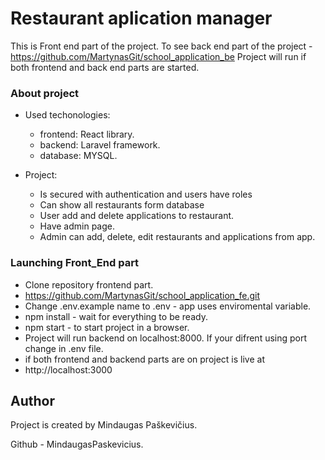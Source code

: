 # Restaurant aplication manager

This is Front end part of the project.
To see back end part of the project - https://github.com/MartynasGit/school_application_be
Project will run if both frontend and back end parts are started.

### About project

* Used techonologies:
    - frontend: React library.
    - backend: Laravel framework.
    - database: MYSQL.

* Project:
    - Is secured with authentication and users have roles
    - Can show all restaurants form database
    - User add and delete applications to restaurant.
    - Have admin page.
    - Admin can add, delete, edit restaurants and applications from app.

### Launching Front_End part

- Clone repository frontend part.
- https://github.com/MartynasGit/school_application_fe.git
- Change .env.example name to .env - app uses enviromental variable.
- npm install - wait for everything to be ready.
- npm start - to start project in a browser.
- Project will run backend on localhost:8000. If your difrent using port change in .env file.
- if both frontend and backend parts are on project is live at
- http://localhost:3000


## Author

Project is created by Mindaugas Paškevičius.

Github - MindaugasPaskevicius.



